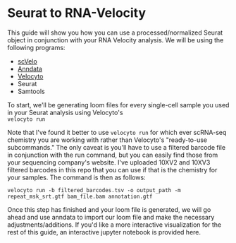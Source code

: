 # Seurat to RNA-Velocity

This guide will show you how you can use a processed/normalized Seurat object in conjunction with your RNA Velocity analysis. 
We will be using the following programs: <br>

- [scVelo](https://github.com/theislab/scvelo)
- [Anndata](https://icb-anndata.readthedocs-hosted.com/en/stable/)
- [Velocyto](http://velocyto.org/)
- Seurat
- Samtools

To start, we'll be generating loom files for every single-cell sample you used in your Seurat analysis using Velocyto's <br>```velocyto run```

Note that I've found it better to use ```velocyto run``` for which ever scRNA-seq chemistry you are working with rather than Velocyto's "ready-to-use subcommands." 
The only caveat is you'll have to use a filtered barcode file in conjunction with the run command, but you can easily find those from
your sequencing company's website. I've uploaded 10XV2 and 10XV3 filtered barcodes in this repo that you can use if that is the
chemistry for your samples. The command is then as follows:

```
velocyto run -b filtered_barcodes.tsv -o output_path -m repeat_msk_srt.gtf bam_file.bam annotation.gtf
```
Once this step has finished and your loom file is generated, we will go ahead and use anndata to import our loom file and make the necessary adjustments/additions. If you'd like a more interactive visualization for the rest of this guide,
an interactive jupyter notebook is provided here.

